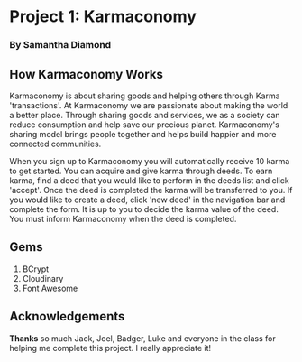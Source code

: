 # Project 1: Karmaconomy

### By Samantha Diamond

## How Karmaconomy Works

Karmaconomy is about sharing goods and helping others through Karma 'transactions'. At Karmaconomy we are passionate about making the world a better place. Through sharing goods and services, we as a society can reduce consumption and help save our precious planet. Karmaconomy's sharing model brings people together and helps build happier and more connected communities.

When you sign up to Karmaconomy you will automatically receive 10 karma to get started. You can acquire and give karma through deeds. To earn karma, find a deed that you would like to perform in the deeds list and click 'accept'. Once the deed is completed the karma will be transferred to you. If you would like to create a deed, click 'new deed' in the navigation bar and complete the form. It is up to you to decide the karma value of the deed. You must inform Karmaconomy when the deed is completed.

## Gems
1. BCrypt
2. Cloudinary
3. Font Awesome

## Acknowledgements

**Thanks** so much Jack, Joel, Badger, Luke and everyone in the class for helping me complete this project. I really appreciate it!

